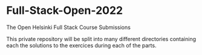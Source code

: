 # Full-Stack-Open-2022
The Open Helsinki Full Stack Course Submissions

This private repository will be split into many different directories containing each the solutions to the exercices during each of the parts.
